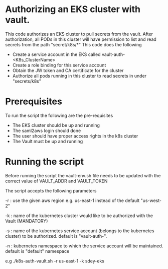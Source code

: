 # Authorizing an EKS cluster with vault.

This code authorizes an EKS cluster to pull secrets from the vault. After authorization, all PODs in this cluster will have permission to list and read secrets from the path "secret/k8s/*"
This code does the following
 - Create a service account in the EKS called vault-auth-<K8s_ClusterName>
 - Create a role binding for this service account
 - Obtain the JW token and CA certificate for the cluster
 - Authorize all pods running in this cluster to read secrets in under "secrets/k8s"
 

# Prerequisites 
To run the script the following are the pre-requisites 
 - The EKS cluster should be up and running
 - The saml2aws login should done
 - The user should have proper access rights in the k8s cluster
  - The Vault must be up and running
 
 
 # Running the script
 Before running the script the  	vault-env.sh file needs to be updated with the correct value of VAULT_ADDR and VAULT_TOKEN
 
 The script accepts the following parameters
 
 -r <region>              : use the given aws region e.g. us-east-1 instead of the default "us-west-2"
 
 -k <k8s cluster name>    : name of the kubernetes cluster would like to be authorized with the Vault (MANDATORY)
 
 -s <k8s service account> : name of the kubernetes service account (belongs to the kubernetes cluster) to be authorized. default is "vault-auth-<k8s cluster name>".
 
 -n <k8s namespace>       : kubernetes namespace to which the service account will be maintained. default is "default" namespace
 
 e.g  ./k8s-auth-vault.sh -r us-east-1 -k sdey-eks 
 
